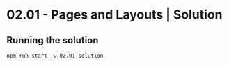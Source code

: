 # 02.01 - Pages and Layouts | Solution

## Running the solution

```
npm run start -w 02.01-solution
```
